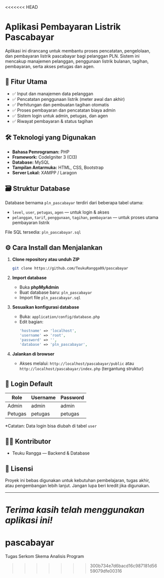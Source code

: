 <<<<<<< HEAD

# Aplikasi Pembayaran Listrik Pascabayar

Aplikasi ini dirancang untuk membantu proses pencatatan, pengelolaan, dan pembayaran listrik pascabayar bagi pelanggan PLN. Sistem ini mencakup manajemen pelanggan, penggunaan listrik bulanan, tagihan, pembayaran, serta akses petugas dan agen.

## 📌 Fitur Utama

- ✅ Input dan manajemen data pelanggan
- ✅ Pencatatan penggunaan listrik (meter awal dan akhir)
- ✅ Perhitungan dan pembuatan tagihan otomatis
- ✅ Proses pembayaran dan pencatatan biaya admin
- ✅ Sistem login untuk admin, petugas, dan agen
- ✅ Riwayat pembayaran & status tagihan

## 🛠️ Teknologi yang Digunakan

- **Bahasa Pemrograman:** PHP
- **Framework:** CodeIgniter 3 (CI3)
- **Database:** MySQL
- **Tampilan Antarmuka:** HTML, CSS, Bootstrap
- **Server Lokal:** XAMPP / Laragon

## 🗃️ Struktur Database

Database bernama `pln_pascabayar` terdiri dari beberapa tabel utama:
- `level`, `user`, `petugas`, `agen` — untuk login & akses
- `pelanggan`, `tarif`, `penggunaan`, `tagihan`, `pembayaran` — untuk proses utama pembayaran listrik

File SQL tersedia: `pln_pascabayar.sql`

## ⚙️ Cara Install dan Menjalankan

1. **Clone repository atau unduh ZIP**
    ```bash
    git clone https://github.com/TeukuRangga09/pascabayar
    ```

2. **Import database**
   - Buka **phpMyAdmin**
   - Buat database baru: `pln_pascabayar`
   - Import file `pln_pascabayar.sql`

3. **Sesuaikan konfigurasi database**
   - Buka: `application/config/database.php`
   - Edit bagian:
     ```php
     'hostname' => 'localhost',
     'username' => 'root',
     'password' => '',
     'database' => 'pln_pascabayar',
     ```

4. **Jalankan di browser**
   - Akses melalui: `http://localhost/pascabayar/public` atau `http://localhost/pascabayar/index.php` (tergantung struktur)

## 🔐 Login Default

| Role    | Username | Password |
|---------|----------|----------|
| Admin   | admin    | admin    |
| Petugas | petugas  | petugas  |

*Catatan: Data login bisa diubah di tabel `user`

## 👨‍💻 Kontributor

- Teuku Rangga — Backend & Database

## 📄 Lisensi

Proyek ini bebas digunakan untuk kebutuhan pembelajaran, tugas akhir, atau pengembangan lebih lanjut. Jangan lupa beri kredit jika digunakan.

---

*Terima kasih telah menggunakan aplikasi ini!*
=======
# pascabayar
Tugas Serkom Skema Analisis Program
>>>>>>> 300b734e7d6bacd16c987181d5659079dfe00316
